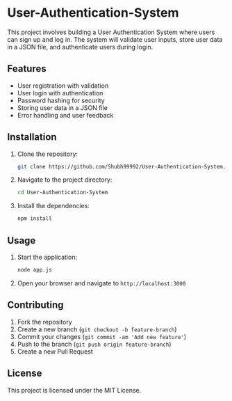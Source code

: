 # User-Authentication-System
This project involves building a User Authentication System where users can sign up and log in. The system will validate user inputs, store user data in a JSON file, and authenticate users during login.

## Features

- User registration with validation
- User login with authentication
- Password hashing for security
- Storing user data in a JSON file
- Error handling and user feedback

## Installation

1. Clone the repository:
    ```bash
    git clone https://github.com/Shubh99992/User-Authentication-System.git
    ```
2. Navigate to the project directory:
    ```bash
    cd User-Authentication-System
    ```
3. Install the dependencies:
    ```bash
    npm install
    ```

## Usage

1. Start the application:
    ```bash
    node app.js
    ```
2. Open your browser and navigate to `http://localhost:3000`

## Contributing

1. Fork the repository
2. Create a new branch (`git checkout -b feature-branch`)
3. Commit your changes (`git commit -am 'Add new feature'`)
4. Push to the branch (`git push origin feature-branch`)
5. Create a new Pull Request

## License

This project is licensed under the MIT License.